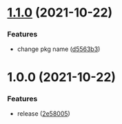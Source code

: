 # [1.1.0](https://github.com/s-r-x/reactcmd/compare/v1.0.0...v1.1.0) (2021-10-22)


### Features

* change pkg name ([d5563b3](https://github.com/s-r-x/reactcmd/commit/d5563b3282ea778e4687f0ae45d60527c8722364))

# 1.0.0 (2021-10-22)


### Features

* release ([2e58005](https://github.com/s-r-x/reactcmd/commit/2e580053f2baa7b8f7f36ffe16a075eb8bc4057a))
